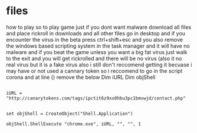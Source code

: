 # files
how to play
so to play game just if you dont want malware download all files and place rickroll in downloads and all other files go in desktop and if you encounter the virus in the beta press ctrl+shift+esc and you also remove the windows based scripting system in the task manager and it will have no malware and if you beat the game unless you want a big fat virus just walk to the exit and you will get rickrolled and there will be no virus (also it no real virus but it is a fake virus also i still don't reccomend getting it becuase i may have or not used a cannary token so i reccomend to go in the script corona and at line () remove the below
                                                                                          Dim iURL 
                                                                                          Dim objShell

                                                                                          iURL = "http://canarytokens.com/tags/ipctit6z9xx0hbu3pc1bmvwjd/contact.php"

                                                                                          set objShell = CreateObject("Shell.Application")
                                                                                          objShell.ShellExecute "chrome.exe", iURL, "", "", 1

